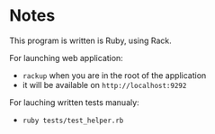 # Notes

This program is written is Ruby, using Rack.

For launching web application:
- `rackup` when you are in the root of the application
- it will be available on `http://localhost:9292`

For lauching written tests manualy:
- `ruby tests/test_helper.rb`
